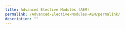 ```yaml
---
title: Advanced Elective Modules (AEM)
permalink: /Advanced-Elective-Modules-AEM/permalink/
description: ""
---
```


